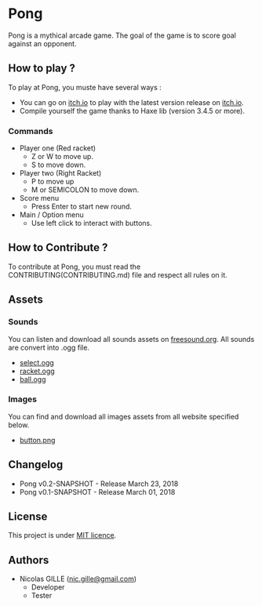 # Pong

Pong is a mythical arcade game.
The goal of the game is to score goal against an opponent.

## How to play ?

To play at Pong, you muste have several ways :

* You can go on [itch.io](https://kero76.itch.io/pong) to play with the latest version release on [itch.io](https://itch.io/).
* Compile yourself the game thanks to Haxe lib (version 3.4.5 or more).

### Commands

* Player one (Red racket)
    * Z or W to move up.
    * S to move down.
* Player two (Right Racket)
    * P to move up
    * M or SEMICOLON to move down.
* Score menu 
    * Press Enter to start new round.
* Main / Option menu
    * Use left click to interact with buttons.


## How to Contribute ?

To contribute at Pong, you must read the CONTRIBUTING(CONTRIBUTING.md) file
and respect all rules on it.

## Assets

### Sounds 

You can listen and download all sounds assets on [freesound.org](https://freesound.org/).
All sounds are convert into .ogg file.

- [select.ogg](https://freesound.org/people/sharesynth/sounds/344508/)
- [racket.ogg](https://freesound.org/people/NoiseCollector/sounds/4391/)
- [ball.ogg](https://freesound.org/people/NoiseCollector/sounds/4359/)

### Images

You can find and download all images assets from all website specified below.

- [button.png](https://raw.githubusercontent.com/HaxeFlixel/flixel-demos/master/Tutorials/TurnBasedRPG/assets/images/button.png)

## Changelog

* Pong v0.2-SNAPSHOT - Release March 23, 2018
* Pong v0.1-SNAPSHOT - Release March 01, 2018

## License

This project is under [MIT licence](https://opensource.org/licenses/MIT).

## Authors

* Nicolas GILLE (<nic.gille@gmail.com>)
    * Developer
    * Tester
